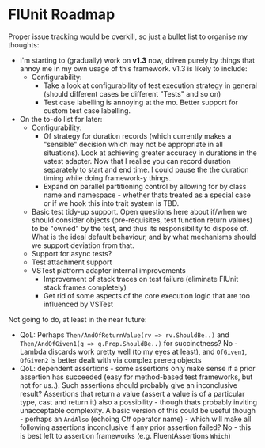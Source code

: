 ﻿# FlUnit Roadmap

Proper issue tracking would be overkill, so just a bullet list to organise my thoughts:

- I'm starting to (gradually) work on **v1.3** now, driven purely by things that annoy me in my own usage of this framework. v1.3 is likely to include:
  - Configurability:
    - Take a look at configurability of test execution strategy in general (should different cases be different "Tests" and so on)
    - Test case labelling is annoying at the mo. Better support for custom test case labelling.
- On the to-do list for later:
  - Configurability:
    - Of strategy for duration records (which currently makes a "sensible" decision which may not be appropriate in all situations). Look at achieving greater accuracy in durations in the vstest adapter. Now that I realise you can record duration separately to start and end time. I could pause the the duration timing while doing framework-y things..
    - Expand on parallel partitioning control by allowing for by class name and namespace - whether thats treated as a special case or if we hook this into trait system is TBD.
  - Basic test tidy-up support. Open questions here about if/when we should consider objects (pre-requisites, test function return values) to be "owned" by the test, and thus its responsibility to dispose of. What is the ideal default behaviour, and by what mechanisms should we support deviation from that.
  - Support for async tests?
  - Test attachment support
  - VSTest platform adapter internal improvements
    - Improvement of stack traces on test failure (eliminate FlUnit stack frames completely)
    - Get rid of some aspects of the core execution logic that are too influenced by VSTest


Not going to do, at least in the near future:
- QoL: Perhaps `Then/AndOfReturnValue(rv => rv.ShouldBe..)` and `Then/AndOfGiven1(g => g.Prop.ShouldBe..)` for succinctness? No - Lambda discards work pretty well (to my eyes at least), and `OfGiven1`, `OfGiven2` is better dealt with via complex prereq objects
- QoL: dependent assertions - some assertions only make sense if a prior assertion has succeeded (easy for method-based test frameworks, but not for us..). Such assertions should probably give an inconclusive result? Assertions that return a value (assert a value is of a particular type, cast and return it) also a possibility - though thats probably inviting unacceptable complexity. A basic version of this could be useful though - perhaps an `AndAlso` (echoing C# operator name) - which will make all following assertions inconclusive if any prior assertion failed? No - this is best left to assertion frameworks (e.g. FluentAssertions `Which`)
